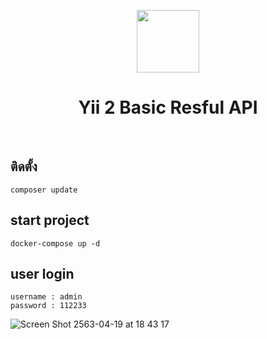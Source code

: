 <p align="center">
    <a href="https://github.com/yiisoft" target="_blank">
        <img src="https://avatars0.githubusercontent.com/u/993323" height="100px">
    </a>
    <h1 align="center">Yii 2 Basic Resful API</h1>
    <br>
</p>

ติดตั้ง
-------------------
~~~
composer update
~~~

start project
------------
~~~
docker-compose up -d
~~~

user login
------------
~~~
username : admin
password : 112233
~~~
![Screen Shot 2563-04-19 at 18 43 17](https://user-images.githubusercontent.com/9455617/79687350-e3eb0600-8270-11ea-9e17-8c2b22ed2a18.png)


